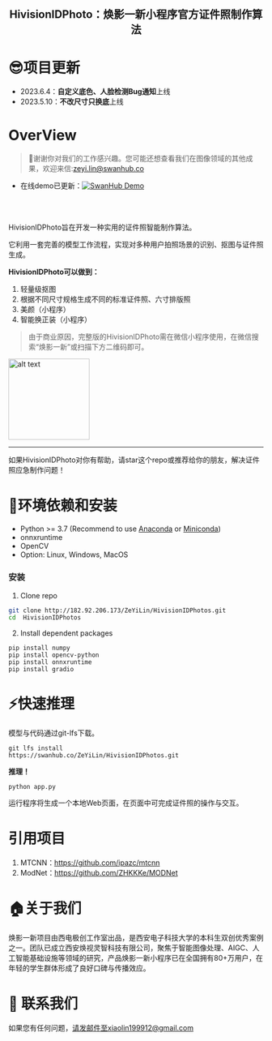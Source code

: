 <div align="center"><h2>HivisionIDPhoto：焕影一新小程序官方证件照制作算法</h2></div>

# 😎项目更新
- 2023.6.4：**自定义底色、人脸检测Bug通知**上线
- 2023.5.10：**不改尺寸只换底**上线

# OverView

> 🚀谢谢你对我们的工作感兴趣。您可能还想查看我们在图像领域的其他成果，欢迎来信:zeyi.lin@swanhub.co

- 在线demo已更新：[![SwanHub Demo](https://img.shields.io/static/v1?label=HivisionIDphoto&message=SwanHub%20Demo&color=blue)](http://blackswanai.cn/ZeYiLin/HivisionIDPhotos/demo)



<br>
<br>  


HivisionIDPhoto旨在开发一种实用的证件照智能制作算法。

它利用一套完善的模型工作流程，实现对多种用户拍照场景的识别、抠图与证件照生成。

**HivisionIDPhoto可以做到：**

1. 轻量级抠图
2. 根据不同尺寸规格生成不同的标准证件照、六寸排版照
3. 美颜（小程序）
4. 智能换正装（小程序）

> 由于商业原因，完整版的HivisionIDPhoto需在微信小程序使用，在微信搜索“焕影一新”或扫描下方二维码即可。

<img src="https://linimages.oss-cn-beijing.aliyuncs.com/huanyingCode.jpg" alt="alt text" width="160" height="160">

---

如果HivisionIDPhoto对你有帮助，请star这个repo或推荐给你的朋友，解决证件照应急制作问题！



# 🔧环境依赖和安装

- Python >= 3.7 (Recommend to use [Anaconda](https://www.anaconda.com/download/#linux) or [Miniconda](https://docs.conda.io/en/latest/miniconda.html))
- onnxruntime
- OpenCV
- Option: Linux, Windows, MacOS

### 安装

1. Clone repo

```bash
git clone http://182.92.206.173/ZeYiLin/HivisionIDPhotos.git
cd  HivisionIDPhotos
```

2. Install dependent packages

```
pip install numpy
pip install opencv-python
pip install onnxruntime
pip install gradio
```



# ⚡️快速推理

模型与代码通过git-lfs下载。

```
git lfs install
https://swanhub.co/ZeYiLin/HivisionIDPhotos.git
```

**推理！**

```
python app.py
```

运行程序将生成一个本地Web页面，在页面中可完成证件照的操作与交互。


# 引用项目
1. MTCNN：https://github.com/ipazc/mtcnn
2. ModNet：https://github.com/ZHKKKe/MODNet


# 🏠关于我们

焕影一新项目由西电极创工作室出品，是西安电子科技大学的本科生双创优秀案例之一。团队已成立西安焕视灵智科技有限公司，聚焦于智能图像处理、AIGC、人工智能基础设施等领域的研究，产品焕影一新小程序已在全国拥有80+万用户，在年轻的学生群体形成了良好口碑与传播效应。





# 📧 联系我们

如果您有任何问题，请发邮件至xiaolin199912@gmail.com



